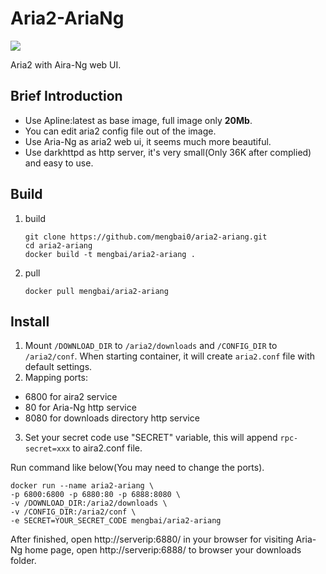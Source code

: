 # Aria2-AriaNg

[![](https://img.shields.io/badge/AriaNg-1.1.7-blue)](https://img.shields.io/badge/AriaNg-1.1.7-blue "AriaNg版本")
<!-- [![](https://img.shields.io/badge/Aria2-1.1.7-blue)](https://img.shields.io/badge/AriaNg-1.1.7-blue "AriaNg版本") -->

Aria2 with Aira-Ng web UI.

## Brief Introduction
* Use Apline:latest as base image, full image only **20Mb**.
* You can edit aria2 config file out of the image.
* Use Aria-Ng as aria2 web ui, it seems much more beautiful.
* Use darkhttpd as http server, it's very small(Only 36K after complied) and easy to use.

## Build

1. build
    ```
    git clone https://github.com/mengbai0/aria2-ariang.git
    cd aria2-ariang
    docker build -t mengbai/aria2-ariang .
    ```
2. pull
    ```
    docker pull mengbai/aria2-ariang
    ```

## Install
1. Mount `/DOWNLOAD_DIR` to `/aria2/downloads` and `/CONFIG_DIR` to `/aria2/conf`. When starting container, it will create  `aria2.conf` file with default settings.
2. Mapping ports:
  * 6800 for aira2 service
  * 80 for Aria-Ng http service
  * 8080 for downloads directory http service
3. Set your secret code use "SECRET" variable, this will append `rpc-secret=xxx` to aira2.conf file.

Run command like below(You may need to change the ports).
```
docker run --name aria2-ariang \
-p 6800:6800 -p 6880:80 -p 6888:8080 \
-v /DOWNLOAD_DIR:/aria2/downloads \
-v /CONFIG_DIR:/aria2/conf \
-e SECRET=YOUR_SECRET_CODE mengbai/aria2-ariang
```
After finished, open http://serverip:6880/ in your browser for visiting Aria-Ng home page, open http://serverip:6888/ to browser your downloads folder.
